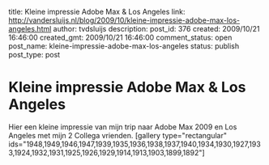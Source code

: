 title: Kleine impressie Adobe Max & Los Angeles
link: http://vandersluijs.nl/blog/2009/10/kleine-impressie-adobe-max-los-angeles.html
author: tvdsluijs
description: 
post_id: 376
created: 2009/10/21 16:46:00
created_gmt: 2009/10/21 16:46:00
comment_status: open
post_name: kleine-impressie-adobe-max-los-angeles
status: publish
post_type: post

# Kleine impressie Adobe Max & Los Angeles

Hier een kleine impressie van mijn trip naar Adobe Max 2009 en Los Angeles met mijn 2 Collega vrienden. [gallery type="rectangular" ids="1948,1949,1946,1947,1939,1935,1936,1938,1937,1940,1934,1930,1927,1933,1924,1932,1931,1925,1926,1929,1914,1913,1903,1899,1892"]